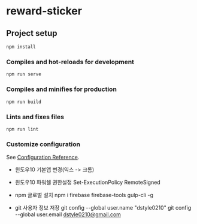 # reward-sticker

## Project setup
```
npm install
```

### Compiles and hot-reloads for development
```
npm run serve
```

### Compiles and minifies for production
```
npm run build
```

### Lints and fixes files
```
npm run lint
```

### Customize configuration
See [Configuration Reference](https://cli.vuejs.org/config/).

- 윈도우10 기본앱 변경(익스 -> 크롬)
- 윈도우10 파워쉘 권한설정
Set-ExecutionPolicy RemoteSigned

- npm 글로벌 설치
npm i firebase firebase-tools gulp-cli -g

- git 사용자 정보 저장
git config --global user.name "dstyle0210"
git config --global user.email dstyle0210@gmail.com